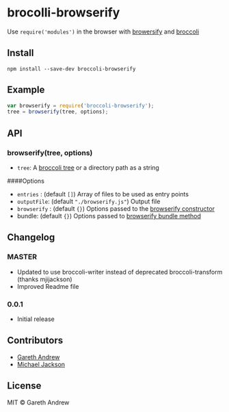 # brocolli-browserify

Use `require('modules')` in the browser with
[browersify](https://https://github.com/substack/node-browserify)
and [broccoli](https://github.com/joliss/broccoli)

## Install

```
npm install --save-dev broccoli-browserify
```


## Example

```js
var browserify = require('broccoli-browserify');
tree = browserify(tree, options);
```


## API

### browserify(tree, options) 

* `tree`: A [broccoli tree](https://github.com/broccolijs/broccoli#plugin-api-specification) or a directory path as a string

####Options
 
* `entries` : (default `[]`) Array of files to be used as entry points
* `outputFile`: (default `"./browserify.js"`) Output file
* `browserify` : (default `{}`) Options passed to the [browserify constructor](https://github.com/substack/node-browserify#var-b--browserifyfiles-or-opts)
* bundle:  (default `{}`) Options passed to [browserify bundle method](https://github.com/substack/node-browserify#bbundleopts-cb)

## Changelog

### MASTER

* Updated to use broccoli-writer instead of deprecated broccoli-transform (thanks mjijackson)
* Improved Readme file

### 0.0.1 

* Initial release


## Contributors

* [Gareth Andrew](http://github.com/gingerhendrix)
* [Michael Jackson](http://github.com/mjijackson)


## License

MIT © Gareth Andrew

